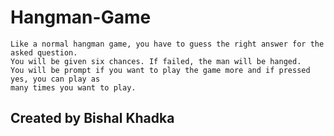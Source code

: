 # Hangman-Game

```
Like a normal hangman game, you have to guess the right answer for the asked question.
You will be given six chances. If failed, the man will be hanged. 
You will be prompt if you want to play the game more and if pressed yes, you can play as
many times you want to play.
```

## Created by Bishal Khadka
